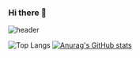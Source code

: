 ### Hi there 👋

![header](https://capsule-render.vercel.app/api?type=venom&color=auto&height=300&section=header&text=I'm%lihuibear&fontSize=90)


![Top Langs](https://github-readme-stats.vercel.app/api/top-langs/?username=lihuibear4&layout=compact&theme=tokyonight)
[![Anurag's GitHub stats](https://github-readme-stats.vercel.app/api?username=lihuibear4)](https://github.com/anuraghazra/github-readme-stats)
<br>
<!--
<img src="https://komarev.com/ghpvc/?username=lihuibear4&abbreviated=true" />
-->


